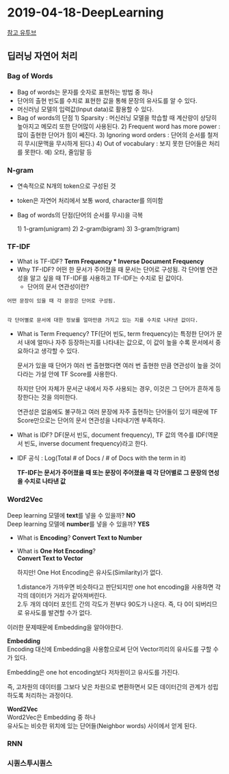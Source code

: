 # 2019-04-18-DeepLearning

[참고 유투브](https://www.youtube.com/watch?v=dKYFfUtij_U&list=PLVNY1HnUlO26qqZznHVWAqjS1fWw0zqnT&index=1)

## 딥러닝 자연어 처리

### Bag of Words

* Bag of words는 문자를 숫자로 표현하는 방법 중 하나
* 단어의 출현 빈도를 수치로 표현한 값을 통해 문장의 유사도를 알 수 있다. 
* 머신러닝 모델의 입력값\(Input data\)로 활용할 수 있다.
* Bag of words의 단점 1\) Sparsity : 머신러닝 모델을 학습할 때 계산량이 상당히 높아지고 메모리 또한 단어많이 사용된다. 2\) Frequent word has more power : 많이 출현한 단어가 힘이 쎄진다. 3\) Ignoring word orders : 단어의 순서를 철저히 무시\(문맥을 무시하게 된다.\) 4\) Out of vocabulary : 보지 못한 단어들은 처리를 못한다. 예\) 오타, 줄임말 등

### N-gram

* 연속적으로 N개의 token으로 구성된 것
* token은 자연어 처리에서 보통 word, character를 의미함
* Bag of words의 단점\(단어의 순서를 무시\)을 극복

  1\) 1-gram\(unigram\) 2\) 2-gram\(bigram\) 3\) 3-gram\(trigram\)

### TF-IDF

* What is TF-IDF?   **Term Frequency \* Inverse Document Frequency**
* Why TF-IDF? 어떤 한 문서가 주어졌을 때 문서는 단어로 구성됨. 각 단어별 연관성을 알고 싶을 때 TF-IDF를 사용하고 TF-IDF는 수치로 된 값이다.
  * 단어의 문서 연관성이란?   

```text
어떤 문장이 있을 때 각 문장은 단어로 구성됨.   


각 단어별로 문서에 대한 정보를 얼마만큼 가지고 있는 지를 수치로 나타낸 값이다.
```

* What is Term Frequency? TF\(단어 빈도, term frequency\)는 특정한 단어가 문서 내에 얼마나 자주 등장하는지를 나타내는 값으로, 이 값이 높을 수록 문서에서 중요하다고 생각할 수 있다.

  문서가 있을 때 단어가 여러 번 출현했다면 여러 번 출현한 만큼 연관성이 높을 것이다라는 가설 안에 TF Score를 사용한다.

  하지만 단어 자체가 문서군 내에서 자주 사용되는 경우, 이것은 그 단어가 흔하게 등장한다는 것을 의미한다.

  연관성은 없음에도 불구하고 여러 문장에 자주 출현하는 단어들이 있기 때문에 TF Score만으로는 단어의 문서 연관성을 나타내기엔 부족하다.

* What is IDF? DF\(문서 빈도, document frequency\), TF 값의 역수를 IDF\(역문서 빈도, inverse document frequency\)라고 한다.
* IDF 공식 : Log\(Total \# of Docs / \# of Docs with the term in it\)

  **TF-IDF는 문서가 주어졌을 때 또는 문장이 주어졌을 때 각 단어별로 그 문장의 연성을 수치로 나타낸 값**

### Word2Vec

Deep learning 모델에 **text**를 넣을 수 있을까? **NO**  
Deep learning 모델에 **number**를 넣을 수 있을까? **YES**

* What is **Encoding**?   **Convert Text to Number**
* What is **One Hot Encoding**?  
  **Convert Text to Vector**

  하지만! One Hot Encoding은 유사도\(Similarity\)가 없다.

  1.distance가 가까우면 비슷하다고 판단되지만 one hot encoding을 사용하면 각각의 데이터가 거리가 같아져버린다.  
  2.두 개의 데이터 포인트 간의 각도가 전부다 90도가 나온다. 즉, 다 0이 되버리므로 유사도를 발견할 수가 없다.

이러한 문제때문에 Embedding을 알아야한다.

**Embedding**  
Encoding 대신에 Embedding을 사용함으로써 단어 Vector끼리의 유사도를 구할 수가 있다.

Embedding은 one hot encoding보다 저차원이고 유사도를 가진다.

즉, 고차원의 데이터를 그보다 낮은 차원으로 변환하면서 모든 데이터간의 관계가 성립하도록 처리하는 과정이다.

**Word2Vec**  
Word2Vec은 Embedding 중 하나  
유사도는 비슷한 위치에 있는 단어들\(Neighbor words\) 사이에서 얻게 된다.

### RNN

### 시퀀스투시퀀스

